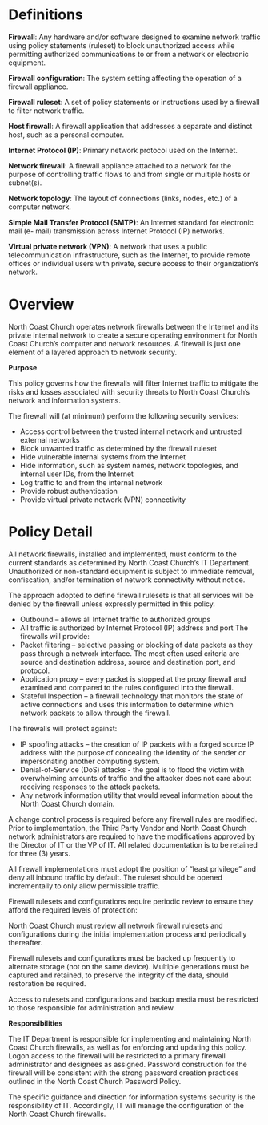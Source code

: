 # **Definitions**

**Firewall**: Any hardware and/or software designed to examine network traffic using policy statements (ruleset) to block unauthorized access while permitting authorized communications to or from a network or electronic equipment.

**Firewall configuration**: The system setting affecting the operation of a firewall appliance.

**Firewall ruleset**: A set of policy statements or instructions used by a firewall to filter network traffic.

**Host firewall**: A firewall application that addresses a separate and distinct host, such as a personal computer.

**Internet Protocol (IP)**: Primary network protocol used on the Internet.

**Network firewall**: A firewall appliance attached to a network for the purpose of controlling traffic flows to and from single or multiple hosts or subnet(s).

**Network topology**: The layout of connections (links, nodes, etc.) of a computer network.

**Simple Mail Transfer Protocol (SMTP)**: An Internet standard for electronic mail (e- mail) transmission across Internet Protocol (IP) networks.

**Virtual private network (VPN)**: A network that uses a public telecommunication infrastructure, such as the Internet, to provide remote offices or individual users with private, secure access to their organization’s network.

# **Overview**

North Coast Church operates network firewalls between the Internet and its private internal network to create a secure operating environment for North Coast Church’s computer and network resources. A firewall is just one element of a layered approach to network security.

**Purpose**

This policy governs how the firewalls will filter Internet traffic to mitigate the risks and losses associated with security threats to North Coast Church’s network and information systems.

The firewall will (at minimum) perform the following security services:

- Access control between the trusted internal network and untrusted external networks
- Block unwanted traffic as determined by the firewall ruleset
- Hide vulnerable internal systems from the Internet
- Hide information, such as system names, network topologies, and internal user IDs, from the Internet
- Log traffic to and from the internal network
- Provide robust authentication
- Provide virtual private network (VPN) connectivity

# **Policy Detail**

All network firewalls, installed and implemented, must conform to the current standards as determined by North Coast Church’s IT Department. Unauthorized or non-standard equipment is subject to immediate removal, confiscation, and/or termination of network connectivity without notice.

The approach adopted to define firewall rulesets is that all services will be denied by the firewall unless expressly permitted in this policy.

- Outbound – allows all Internet traffic to authorized groups
- All traffic is authorized by Internet Protocol (IP) address and port The firewalls will provide:
- Packet filtering – selective passing or blocking of data packets as they pass through a network interface. The most often used criteria are source and destination address, source and destination port, and protocol.
- Application proxy – every packet is stopped at the proxy firewall and examined and compared to the rules configured into the firewall.
- Stateful Inspection – a firewall technology that monitors the state of active connections and uses this information to determine which network packets to allow through the firewall.

The firewalls will protect against:

- IP spoofing attacks – the creation of IP packets with a forged source IP address with the purpose of concealing the identity of the sender or impersonating another computing system.
- Denial-of-Service (DoS) attacks - the goal is to flood the victim with overwhelming amounts of traffic and the attacker does not care about receiving responses to the attack packets.
- Any network information utility that would reveal information about the North Coast Church domain.

A change control process is required before any firewall rules are modified. Prior to implementation, the Third Party Vendor and North Coast Church network administrators are required to have the modifications approved by the Director of IT or the VP of IT. All related documentation is to be retained for three (3) years.

All firewall implementations must adopt the position of “least privilege” and deny all inbound traffic by default. The ruleset should be opened incrementally to only allow permissible traffic.

Firewall rulesets and configurations require periodic review to ensure they afford the required levels of protection:

North Coast Church must review all network firewall rulesets and configurations during the initial implementation process and periodically thereafter.

Firewall rulesets and configurations must be backed up frequently to alternate storage (not on the same device). Multiple generations must be captured and retained, to preserve the integrity of the data, should restoration be required.

Access to rulesets and configurations and backup media must be restricted to those responsible for administration and review.

**Responsibilities**

The IT Department is responsible for implementing and maintaining North Coast Church firewalls, as well as for enforcing and updating this policy. Logon access to the firewall will be restricted to a primary firewall administrator and designees as assigned. Password construction for the firewall will be consistent with the strong password creation practices outlined in the North Coast Church Password Policy.

The specific guidance and direction for information systems security is the responsibility of IT. Accordingly, IT will manage the configuration of the North Coast Church firewalls.